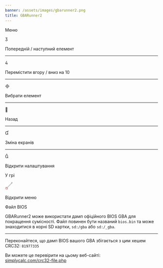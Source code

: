 ```yaml
---
banner: /assets/images/gbarunner2.png
title: GBARunner2
---
```


<div id="menu" class="section-title">Меню</div>
<div class="section-body">
    <div class="button-action-group">
        <p class="button-action button">&#xE07D;</p>
        <p class="button-action-text">Попередній / наступний елемент</p>
    </div>
    <hr>
    <div class="button-action-group">
        <p class="button-action button">&#xE07E;</p>
        <p class="button-action-text">Перемістити вгору / вниз на 10</p>
    </div>
    <hr>
    <div class="button-action-group">
        <p class="button-action button">&#xE000;</p>
        <p class="button-action-text">Вибрати елемент</p>
    </div>
    <hr>
    <div class="button-action-group">
        <p class="button-action button">&#xE001;</p>
        <p class="button-action-text">Назад</p>
    </div>
    <hr>
    <div class="button-action-group">
        <p class="button-action button">&#xE004;</p>
        <p class="button-action-text">Зміна екранів</p>
    </div>
    <hr>
    <div class="button-action-group">
        <p class="button-action button">&#xE005;</p>
        <p class="button-action-text">Відкрити налаштування</p>
    </div>
</div>
<div id="in-game" class="section-title">У грі</div>
<div class="section-body">
    <div class="button-action-group">
        <p class="button-action"><img src="/assets/images/tap.png" alt="Натисніть на сенсорний екран"></p>
        <p class="button-action-text">Відкрити меню</p>
    </div>
</div>
<div id="bios-file" class="section-title">Файл BIOS</div>
<div class="section-body">
    <p>
        GBARunner2 може використати дамп офіційного BIOS GBA для покращення сумісності. Файл повинен бути названий <code>bios.bin</code> та може знаходитися в корні SD картки, <code>sd:/gba</code> або <code>sd:/_gba</code>.
    </p>
    <hr>
    <p>
        Переконайтеся, що дамп BIOS вашого GBA збігається з цим хешем CRC32: <code>81977335</code>
    </p>
    <p>
        Ви можете це перевірити на цьому веб-сайті:<br><a href="https://simplycalc.com/crc32-file.php">simplycalc.com/crc32-file.php</a>
    </p>
</div>
